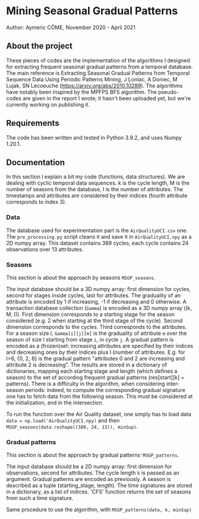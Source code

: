 # Mining Seasonal Gradual Patterns

Author: Aymeric CÔME, November 2020 - April 2021

## About the project

These pieces of codes are the implementation of the algorithms I designed for extracting frequent seasonal gradual patterns from a temporal database.
The main reference is Extracting Seasonal Gradual Patterns from Temporal Sequence Data Using Periodic Patterns Mining, J Lonlac, A Doniec, M Lujak, SN Lecoeuche (https://arxiv.org/abs/2010.10289).
The algorithms have notably been inspired by the MPFPS BFS algorithm.
The pseudo-codes are given in the report I wrote; it hasn't been uploaded yet, but we're currently working on publishing it.

## Requirements

The code has been written and tested in Python 3.9.2, and uses Numpy 1.20.1.

## Documentation

In this section I explain a bit my code (functions, data structures).
We are dealing with cyclic temporal data sequences.
k is the cycle length, M is the number of seasons from the database, I is the number of attributes.
The timestamps and attributes are considered by their indices (fourth attribute corresponds to index 3).

### Data

The database used for experimentation part is the `AirQualityUCI.csv` one. The `pre_processing.py` script cleans it and save it in `AirQualityUCI.npy` as a 2D numpy array.
This dataset contains 389 cycles, each cycle contains 24 observations over 13 attributes.

### Seasons

This section is about the approach by seasons `MSGP_seasons`.

The input database should be a 3D numpy array: first dimension for cycles, second for stages inside cycles, last for attributes.
The graduality of an attribute is encoded by 1 if increasing, -1 if decreasing and 0 otherwise.
A transaction database collection (`Gamma`) is encoded as a 3D numpy array ((k, M, I)).
First dimension corresponds to a starting stage for the season considered (e.g. 2 when starting at the third stage of the cycle).
Second dimension corresponds to the cycles.
Third corresponds to the attributes.
For a season size l, `Gamma[i][j][m]` is the graduality of attribute `m` over the season of size l starting from stage `i`, in cycle `j`.
A gradual pattern is encoded as a (frozen)set: increasing attributes are specified by their indices and decreasing ones by their indices plus I (number of attributes. E.g. for I=6, {0, 2, 8} is the gradual pattern "attributes 0 and 2 are increasing and attribute 2 is decreasing".
The results are stored in a dictionary of dictionaries, mapping each starting stage and length (which defines a season) to the set of according frequent gradual patterns (res[start][k] = patterns).
There is a difficulty in the algorithm, when considering inter-season periods: indeed, to compute the corresponding gradual signature one has to fetch data from the following season. This must be considered at the initialization, and in the intersection.

To run the function over the Air Quality dataset, one simply has to load data `data = np.load('AirQualityUCI.npy)` and then `MSGP_seasons(data.reshape((389, 24, 13)), minSup)`.

### Gradual patterns

This section is about the approach by gradual patterns`'MSGP_patterns`.

The input database should be a 2D numpy array: first dimension for observations, second for attributes. The cycle length `k` is passed as an argument.
Gradual patterns are encoded as previously. A season is described as a tuple (starting_stage, length).
The time signatures are stored in a dictionary, as a list of indices.
'CFS' function returns the set of seasons from such a time signature.

Same procedure to use the algorithm, with `MSGP_patterns(data, k, minSup)`
